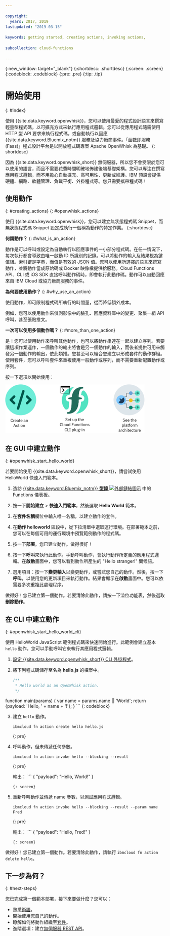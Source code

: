 ```yaml
---

copyright:
  years: 2017, 2019
lastupdated: "2019-03-15"

keywords: getting started, creating actions, invoking actions, 

subcollection: cloud-functions

---
```


{:new_window: target="_blank"}
{:shortdesc: .shortdesc}
{:screen: .screen}
{:codeblock: .codeblock}
{:pre: .pre}
{:tip: .tip}

# 開始使用
{: #index}

使用 {{site.data.keyword.openwhisk}}，您可以使用最愛的程式設計語言來撰寫輕量型程式碼，以可擴充方式來執行應用程式邏輯。您可以從應用程式隨需使用 HTTP 型 API 要求來執行程式碼，或自動執行以回應 {{site.data.keyword.Bluemix_notm}} 服務及協力廠商事件。「函數即服務 (Faas)」程式設計平台是以開放程式碼專案 Apache OpenWhisk 為基礎。
{: shortdesc}

因為 {{site.data.keyword.openwhisk_short}} 無伺服器，所以您不會受限於您可以使用的語言，而且不需要花費時間明確地佈建後端基礎架構。您可以專注在撰寫應用程式邏輯，而不用擔心自動擴充、高可用性、更新或維護。IBM 預設會提供硬體、網路、軟體管理、負載平衡、外掛程式等。您只需要攜帶程式碼！

## 使用動作
{: #creating_actions}
{: #openwhisk_actions}

使用 {{site.data.keyword.openwhisk}}，您可以建立無狀態程式碼 Snippet，而無狀態程式碼 Snippet 設定成執行一個稱為動作的特定作業。
{:shortdesc}

**何謂動作？**
{: #what_is_an_action}

動作是可以呼叫或設定為自動執行以回應事件的一小部分程式碼。在任一情況下，每次執行都會導致由唯一啟動 ID 所識別的記錄。可以將動作的輸入及結果視為鍵值組。索引鍵是字串，而值是有效的 JSON 值。您可以使用所選擇的語言來撰寫動作，並將動作當成原始碼或 Docker 映像檔提供給服務。Cloud Functions API、CLI 或 iOS SDK 直接呼叫動作碼時，即會執行此動作碼。動作可以自動回應來自 IBM Cloud 或協力廠商服務的事件。

**為何要使用動作？**
{: #why_use_an_action}

使用動作，即可限制程式碼所執行的時間量，從而降低額外成本。

例如，您可以使用動作來偵測影像中的臉孔、回應資料庫中的變更、聚集一組 API 呼叫，甚至張貼推文。

**一次可以使用多個動作嗎？**
{: #more_than_one_action}

是！您可以使用動作來呼叫其他動作，也可以將動作串連在一起以建立序列。若要讓這項作業運作，一個動作的輸出將會是另一個動作的輸入，而後者提供可用來觸發另一個動作的輸出，依此類推。您甚至可以組合您建立以形成套件的動作群組。使用套件，您可以呼叫套件來重複使用一般動作或序列，而不需要重新配置動作或序列。

按一下選項以開始使用：

<img usemap="#home_map" border="0" class="image" id="image_ztx_crb_f1b" src="images/imagemap.png" width="440" alt="按一下圖示，以快速開始使用 {{site.data.keyword.openwhisk_short}}。" style="width:440px;" />
<map name="home_map" id="home_map">
<area href="/docs/openwhisk?topic=cloud-functions-index#openwhisk_start_hello_world" alt="建立動作" title="建立動作" shape="rect" coords="-7, -8, 108, 211" />
<area href="/docs/openwhisk?topic=cloud-functions-cloudfunctions_cli" alt="設定 {{site.data.keyword.openwhisk_short}} CLI 外掛程式" title="設定 {{site.data.keyword.openwhisk_short}} CLI 外掛程式" shape="rect" coords="155, -1, 289, 210" />
<area href="/docs/openwhisk?topic=cloud-functions-openwhisk_about" alt="查看平台架構" title="查看平台架構" shape="rect" coords="326, -10, 448, 218" />
</map>

## 在 GUI 中建立動作
{: #openwhisk_start_hello_world}

若要開始使用 {{site.data.keyword.openwhisk_short}}，請嘗試使用 HelloWorld 快速入門範本。

1.  造訪 [{{site.data.keyword.Bluemix_notm}} **型錄** ![外部鏈結圖示](../icons/launch-glyph.svg "外部鏈結圖示")](https://cloud.ibm.com/openwhisk) 中的 Functions 儀表板。

2. 按一下**開始建立** > **快速入門範本**，然後選取 **Hello World** 範本。

3. 在**套件名稱**欄位中輸入唯一名稱，以建立動作的套件。

4. 在**動作 helloworld** 區段中，從下拉清單中選取運行環境。在部署範本之前，您可以在每個可用的運行環境中預覽範例動作的程式碼。

5. 按一下**部署**。您已建立動作。做得很好！

6. 按一下**呼叫**來執行此動作。手動呼叫動作，會執行動作所定義的應用程式邏輯。在**啟動**畫面中，您可以看到動作所產生的 "Hello stranger!" 問候語。

7. 選用項目：按一下**變更輸入**以變更動作，或嘗試您自己的動作。然後，按一下**呼叫**，以使用您的更新項目來執行動作。結果會顯示在**啟動**畫面中。您可以依需要多次重複此處理程序。

做得好！您已建立第一個動作。若要清除此動作，請按一下溢位功能表，然後選取**刪除動作**。

## 在 CLI 中建立動作
{: #openwhisk_start_hello_world_cli}

使用 HelloWorld JavaScript 範例程式碼來快速開始進行。此範例會建立基本 `hello` 動作，您可以手動呼叫它來執行其應用程式邏輯。

1. [設定 {{site.data.keyword.openwhisk_short}} CLI 外掛程式](/docs/openwhisk?topic=cloud-functions-cloudfunctions_cli)。

2. 將下列程式碼儲存至名為 **hello.js** 的檔案中。

    ```javascript
    /**
     * Hello world as an OpenWhisk action.
     */
function main(params) {
    var name = params.name || 'World';
    return {payload:  'Hello, ' + name + '!'};
    }
    ```
    {: codeblock}

3. 建立 `hello` 動作。
    

    ```
    ibmcloud fn action create hello hello.js
    ```
    {: pre}

4. 呼叫動作，但未傳遞任何參數。
    

    ```
    ibmcloud fn action invoke hello --blocking --result
    ```
    {: pre}  

    輸出：
        ```
    {
        "payload": "Hello, World!"
    }
    ```
    {: screen}

5. 重新呼叫動作並傳遞 name 參數，以測試應用程式邏輯。
    

    ```
    ibmcloud fn action invoke hello --blocking --result --param name Fred
    ```
    {: pre}  

    輸出：
        ```
    {
        "payload": "Hello, Fred!"
    }
    ```
    {: screen}

做得好！您已建立第一個動作。若要清除此動作，請執行 `ibmcloud fn action delete hello`。

## 下一步為何？
{: #next-steps}

您已完成第一個範本部署，接下來要做什麼？您可以：

* 熟悉[術語](/docs/openwhisk?topic=cloud-functions-openwhisk_about#technology)。
* 開始使用[您自己的動作](/docs/openwhisk?topic=cloud-functions-openwhisk_actions)。
* 瞭解如何將動作組織至[套件](/docs/openwhisk?topic=cloud-functions-openwhisk_packages)。
* 進階選項：建立[無伺服器 REST API](/docs/openwhisk?topic=cloud-functions-openwhisk_apigateway)。
